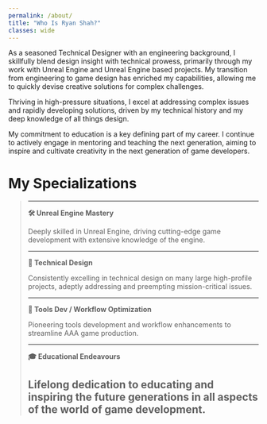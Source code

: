 ```yaml
---
permalink: /about/
title: "Who Is Ryan Shah?"
classes: wide
---
```


As a seasoned Technical Designer with an engineering background, I skillfully blend design insight with technical prowess, primarily through my work with Unreal Engine and Unreal Engine based projects. My transition from engineering to game design has enriched my capabilities, allowing me to quickly devise creative solutions for complex challenges.

Thriving in high-pressure situations, I excel at addressing complex issues and rapidly developing solutions, driven by my technical history and my deep knowledge of all things design.

My commitment to education is a key defining part of my career. I continue to actively engage in mentoring and teaching the next generation, aiming to inspire and cultivate creativity in the next generation of game developers.

# My Specializations
> ---
> **🛠️ Unreal Engine Mastery**
>
> Deeply skilled in Unreal Engine, driving cutting-edge game development with extensive knowledge of the engine.
>
> ---
>
> **📐 Technical Design**
>
> Consistently excelling in technical design on many large high-profile projects, adeptly addressing and preempting mission-critical issues.
>
> ---
>
> **🔧 Tools Dev / Workflow Optimization**
>
> Pioneering tools development and workflow enhancements to streamline AAA game production.
>
> ---
>
> **🎓 Educational Endeavours**
>
> Lifelong dedication to educating and inspiring the future generations in all aspects of the world of game development.
> ---